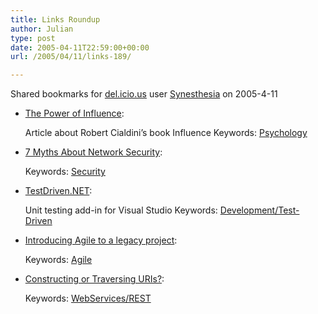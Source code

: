 ```yaml
---
title: Links Roundup
author: Julian
type: post
date: 2005-04-11T22:59:00+00:00
url: /2005/04/11/links-189/

---
```

Shared bookmarks for [del.icio.us][1] user  [Synesthesia][2] on 2005-4-11

  * [The Power of Influence][3]:
  
    Article about Robert Cialdini&#8217;s book Influence Keywords: [Psychology][4]
  * [7 Myths About Network Security][5]:
   
    Keywords: [Security][6]
  * [TestDriven.NET][7]:
  
    Unit testing add-in for Visual Studio Keywords: [Development/Test-Driven][8]
  * [Introducing Agile to a legacy project][9]:
   
    Keywords: [Agile][10]
  * [Constructing or Traversing URIs?][11]:
   
    Keywords: [WebServices/REST][12]

 [1]: http://del.icio.us/
 [2]: http://del.icio.us/synesthesia
 [3]: http://researchmag.asu.edu/articles/persuasion.html "http://researchmag.asu.edu/articles/persuasion.html"
 [4]: http://del.icio.us/synesthesia/Psychology
 [5]: http://www.securitypipeline.com/showArticle.jhtml?articleId=160401820&pgno=1 "http://www.securitypipeline.com/showArticle.jhtml?articleId=160401820&pgno=1"
 [6]: http://del.icio.us/synesthesia/Security
 [7]: http://www.testdriven.net/Default.aspx?tabid=1 "http://www.testdriven.net/Default.aspx?tabid=1"
 [8]: http://del.icio.us/synesthesia/Development/Test-Driven
 [9]: http://www.testing.com/cgi-bin/blog/2005/04/06#introducing-to-legacy "http://www.testing.com/cgi-bin/blog/2005/04/06#introducing-to-legacy"
 [10]: http://del.icio.us/synesthesia/Agile
 [11]: http://www.xml.com/pub/a/2005/04/06/restful.html "http://www.xml.com/pub/a/2005/04/06/restful.html"
 [12]: http://del.icio.us/synesthesia/WebServices/REST